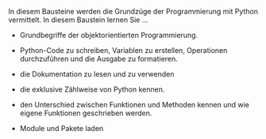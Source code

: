 In diesem Bausteine werden die Grundzüge der Programmierung mit Python vermittelt. In diesem Baustein lernen Sie ...

  - Grundbegriffe der objektorientierten Programmierung.
  
  - Python-Code zu schreiben, Variablen zu erstellen, Operationen durchzuführen und die Ausgabe zu formatieren.

  - die Dokumentation zu lesen und zu verwenden

  - die exklusive Zählweise von Python kennen.

  - den Unterschied zwischen Funktionen und Methoden kennen und wie eigene Funktionen geschrieben werden.

  - Module und Pakete laden
